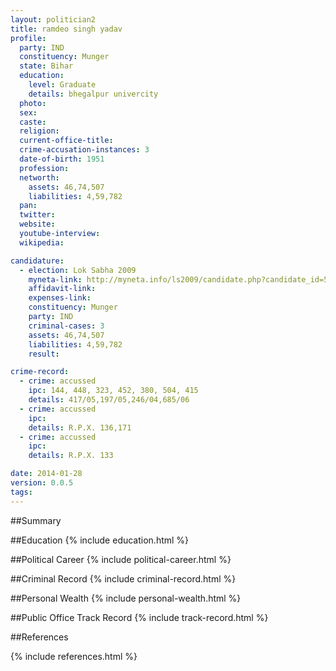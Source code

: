 ```yaml
---
layout: politician2
title: ramdeo singh yadav
profile: 
  party: IND
  constituency: Munger
  state: Bihar
  education: 
    level: Graduate
    details: bhegalpur univercity
  photo: 
  sex: 
  caste: 
  religion: 
  current-office-title: 
  crime-accusation-instances: 3
  date-of-birth: 1951
  profession: 
  networth: 
    assets: 46,74,507
    liabilities: 4,59,782
  pan: 
  twitter: 
  website: 
  youtube-interview: 
  wikipedia: 

candidature: 
  - election: Lok Sabha 2009
    myneta-link: http://myneta.info/ls2009/candidate.php?candidate_id=5064
    affidavit-link: 
    expenses-link: 
    constituency: Munger 
    party: IND
    criminal-cases: 3
    assets: 46,74,507
    liabilities: 4,59,782
    result:  

crime-record: 
  - crime: accussed
    ipc: 144, 448, 323, 452, 380, 504, 415
    details: 417/05,197/05,246/04,685/06 
  - crime: accussed
    ipc: 
    details: R.P.X. 136,171 
  - crime: accussed
    ipc: 
    details: R.P.X. 133 

date: 2014-01-28
version: 0.0.5
tags: 
---
```

##Summary


##Education
{% include education.html %}


##Political Career
{% include political-career.html %}


##Criminal Record
{% include criminal-record.html %}


##Personal Wealth
{% include personal-wealth.html %}


##Public Office Track Record
{% include track-record.html %}


##References


{% include references.html %}